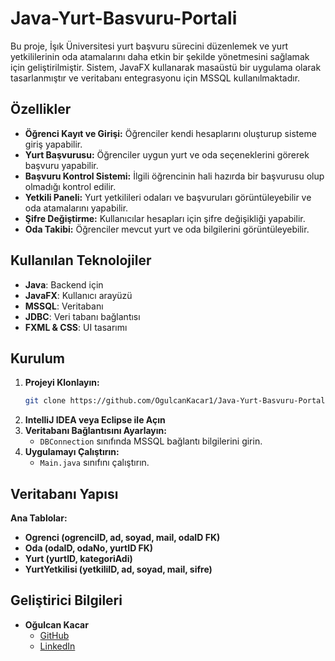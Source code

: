 # Java-Yurt-Basvuru-Portali

Bu proje, İşık Üniversitesi yurt başvuru sürecini düzenlemek ve yurt yetkililerinin oda atamalarını daha etkin bir şekilde yönetmesini sağlamak için geliştirilmiştir. Sistem, JavaFX kullanarak masaüstü bir uygulama olarak tasarlanmıştır ve veritabanı entegrasyonu için MSSQL kullanılmaktadır.

## Özellikler
- **Öğrenci Kayıt ve Girişi:** Öğrenciler kendi hesaplarını oluşturup sisteme giriş yapabilir.
- **Yurt Başvurusu:** Öğrenciler uygun yurt ve oda seçeneklerini görerek başvuru yapabilir.
- **Başvuru Kontrol Sistemi:** İlgili öğrencinin hali hazırda bir başvurusu olup olmadığı kontrol edilir.
- **Yetkili Paneli:** Yurt yetkilileri odaları ve başvuruları görüntüleyebilir ve oda atamalarını yapabilir.
- **Şifre Değiştirme:** Kullanıcılar hesapları için şifre değişikliği yapabilir.
- **Oda Takibi:** Öğrenciler mevcut yurt ve oda bilgilerini görüntüleyebilir.

## Kullanılan Teknolojiler
- **Java**: Backend için
- **JavaFX**: Kullanıcı arayüzü
- **MSSQL**: Veritabanı
- **JDBC**: Veri tabanı bağlantısı
- **FXML & CSS**: UI tasarımı

## Kurulum
1. **Projeyi Klonlayın:**
    ```sh
    git clone https://github.com/OgulcanKacar1/Java-Yurt-Basvuru-Portali.git
    ```
2. **IntelliJ IDEA veya Eclipse ile Açın**
3. **Veritabanı Bağlantısını Ayarlayın:**
    - `DBConnection` sınıfında MSSQL bağlantı bilgilerini girin.
4. **Uygulamayı Çalıştırın:**
    - `Main.java` sınıfını çalıştırın.

## Veritabanı Yapısı
**Ana Tablolar:**
- **Ogrenci (ogrenciID, ad, soyad, mail, odaID FK)**
- **Oda (odaID, odaNo, yurtID FK)**
- **Yurt (yurtID, kategoriAdi)**
- **YurtYetkilisi (yetkiliID, ad, soyad, mail, sifre)**


## Geliştirici Bilgileri
- **Oğulcan Kacar**  
  - [GitHub](https://github.com/OgulcanKacar1)  
  - [LinkedIn](https://www.linkedin.com/in/o%C4%9Fulcan-kacar-768ba0202/)

